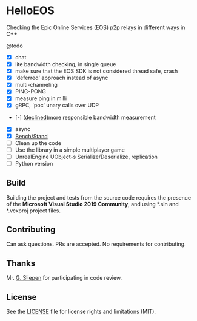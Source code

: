 # HelloEOS
Checking the Epic Online Services (EOS) p2p relays in different ways in C++

@todo
- [x] chat
- [x] lite bandwidth checking, in single queue
- [x] make sure that the EOS SDK is not considered thread safe, crash
- [x] 'deferred' approach instead of async
- [x] multi-channeling
- [x] PING-PONG
- [x] measure ping in milli
- [x] gRPC, 'poc' unary calls over UDP
- [-] ([declined](https://eoshelp.epicgames.com/s/question/0D5QP000002TQJ40AO/p2p-relay-bandwidth-meter-limits-and-permissions?language=en_US))more responsible bandwidth measurement
- [x] async
- [x] [Bench/Stand](https://github.com/Alex0vSky/BenchEosP2p)
- [ ] Clean up the code
- [ ] Use the library in a simple multiplayer game
- [ ] UnrealEngine UObject-s Serialize/Deserialize, replication
- [ ] Python version

## Build
Building the project and tests from the source code requires the presence of the __Microsoft Visual Studio 2019 Community__, and using *.sln and *.vcxproj project files.

## Contributing
Can ask questions. PRs are accepted. No requirements for contributing.

## Thanks
Mr. [G. Sliepen](https://codereview.stackexchange.com/users/129343/g-sliepen) for participating in code review.

## License
See the [LICENSE](https://github.com/Alex0vSky/HelloEOS/blob/main/LICENSE) file for license rights and limitations (MIT).
